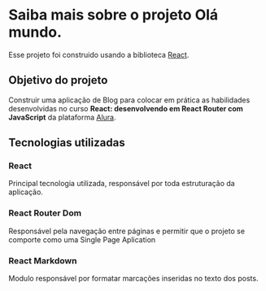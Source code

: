 # Saiba mais sobre o projeto Olá mundo.

Esse projeto foi construido usando a biblioteca [React](https://github.com/facebook/react).

## Objetivo do projeto

Construir uma aplicação de Blog para colocar em prática as habilidades desenvolvidas no curso **React: desenvolvendo em React Router com JavaScript** da plataforma [Alura](https://cursos.alura.com.br).

## Tecnologias utilizadas

### React
Principal tecnologia utilizada, responsável por toda estruturação da aplicação.
### React Router Dom
Responsável pela navegação entre páginas e permitir que o projeto se comporte como uma Single Page Aplication
### React Markdown
Modulo responsável por formatar marcações inseridas no texto dos posts.